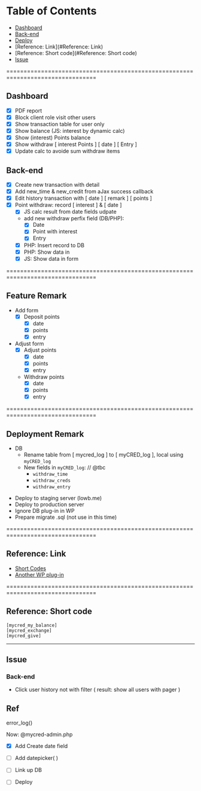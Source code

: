 # Table of Contents- [Dashboard](#Dashboard)- [Back-end](#Back-end)- [Deploy](#Deploy)- [Reference: Link](#Reference: Link)- [Reference: Short code](#Reference: Short code)- [Issue](#Issue)================================================================================## Dashboard- [X] PDF report- [X] Block client role visit other users- [X] Show transaction table for user only- [X] Show balance (JS: interest by dynamic calc)- [X] Show (interest) Points balance- [X] Show withdraw [ interest Points ] [ date ] [ Entry ]- [X] Update calc to avoide sum withdraw items## Back-end- [X] Create new transaction with detail- [X] Add new_time & new_credit from aJax success callback- [X] Edit history transaction with [ date ] [ remark ] [ points ]- [X] Point withdraw: record [ interest ] & [ date ]  - [X] JS calc result from date fields udpate  - add new withdraw perfix field (DB/PHP):      -[X] Date      -[X] Point with interest      -[X] Entry  -[X] PHP: Insert record to DB  -[X] PHP: Show data in <tr>  -[X] JS: Show data in form================================================================================## Feature Remark* Add form  - [X] Deposit points    - [X] date    - [X] points    - [X] entry* Adjust form  - [X] Adjust points    - [X] date    - [X] points    - [X] entry  - Withdraw points    - [X] date    - [X] points    - [X] entry================================================================================## Deployment Remark  - DB    * Rename table from [ mycred_log ] to [ myCRED_log ], local using `myCRED_log`    * New fields in `myCRED_log`:  //  @tbc      - `withdraw_time`      - `withdraw_creds`      - `withdraw_entry`* Deploy to staging server (lowb.me)* Deploy to production server* Ignore DB plug-in in WP* Prepare migrate .sql (not use in this time)================================================================================## Reference: Link* [Short Codes](http://codex.mycred.me/category/shortcodes/)* [Another WP plug-in](http://codecanyon.net/item/wpdeposit/500402)================================================================================## Reference: Short code```[mycred_my_balance][mycred_exchange][mycred_give]```---## Issue### Back-end- Click user history not with filter ( result: show all users with pager )## Referror_log()Now:@mycred-admin.php- [X] Add Create date field- [ ] Add datepicker( )- [ ] Link up DB- [ ] Deploy